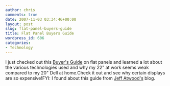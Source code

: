```yaml
---
author: chris
comments: true
date: 2007-11-03 03:34:46+00:00
layout: post
slug: flat-panel-buyers-guide
title: Flat Panel Buyers Guide
wordpress_id: 606
categories:
- Technology
---
```


I just checked out this [Buyer's Guide](http://www.xbitlabs.com/articles/other/display/lcd-guide-f2007.html) on flat panels and learned a lot about the various technologies used and why my 22" at work seems weak compared to my 20" Dell at home.Check it out and see why certain displays are so expensive!FYI: I found about this guide from [Jeff Atwood's](http://www.codinghorror.com/blog/archives/000991.html) blog. 
